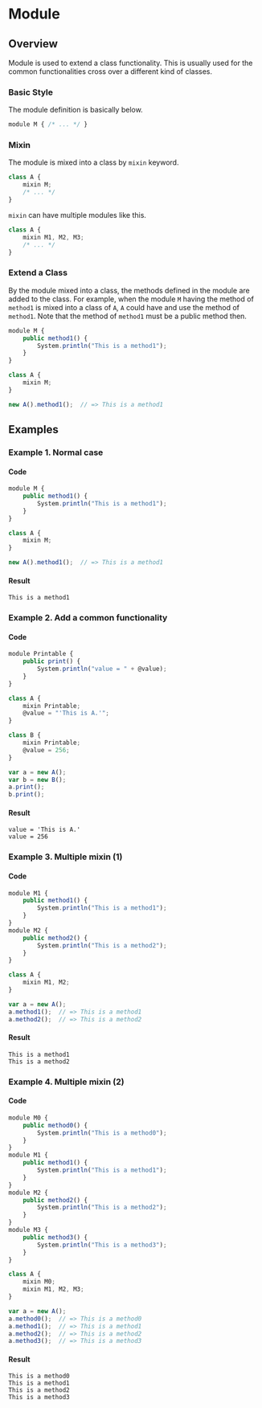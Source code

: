# Module

## Overview

Module is used to extend a class functionality. This is usually used for the common functionalities cross over a different kind of classes.

### Basic Style

The module definition is basically below.

```javascript
module M { /* ... */ }
```

### Mixin

The module is mixed into a class by `mixin` keyword.

```javascript
class A {
    mixin M;
    /* ... */
}
```

`mixin` can have multiple modules like this.

```javascript
class A {
    mixin M1, M2, M3;
    /* ... */
}
```

### Extend a Class

By the module mixed into a class, the methods defined in the module are added to the class.
For example, when the module `M` having the method of `method1` is mixed into a class of `A`, `A` could have and use the method of `method1`. Note that the method of `method1` must be a public method then.


```javascript
module M {
    public method1() {
        System.println("This is a method1");
    }
}

class A {
    mixin M;
}

new A().method1();  // => This is a method1
```

## Examples

### Example 1. Normal case

#### Code

```javascript
module M {
    public method1() {
        System.println("This is a method1");
    }
}

class A {
    mixin M;
}

new A().method1();  // => This is a method1
```

#### Result

```
This is a method1
```

### Example 2. Add a common functionality

#### Code

```javascript
module Printable {
    public print() {
        System.println("value = " + @value);
    }
}

class A {
    mixin Printable;
    @value = "'This is A.'";
}

class B {
    mixin Printable;
    @value = 256;
}

var a = new A();
var b = new B();
a.print();
b.print();
```

#### Result

```
value = 'This is A.'
value = 256
```

### Example 3. Multiple mixin (1)

#### Code

```javascript
module M1 {
    public method1() {
        System.println("This is a method1");
    }
}
module M2 {
    public method2() {
        System.println("This is a method2");
    }
}

class A {
    mixin M1, M2;
}

var a = new A();
a.method1();  // => This is a method1
a.method2();  // => This is a method2
```

#### Result

```
This is a method1
This is a method2
```

### Example 4. Multiple mixin (2)

#### Code

```javascript
module M0 {
    public method0() {
        System.println("This is a method0");
    }
}
module M1 {
    public method1() {
        System.println("This is a method1");
    }
}
module M2 {
    public method2() {
        System.println("This is a method2");
    }
}
module M3 {
    public method3() {
        System.println("This is a method3");
    }
}

class A {
    mixin M0;
    mixin M1, M2, M3;
}

var a = new A();
a.method0();  // => This is a method0
a.method1();  // => This is a method1
a.method2();  // => This is a method2
a.method3();  // => This is a method3
```

#### Result

```
This is a method0
This is a method1
This is a method2
This is a method3
```
